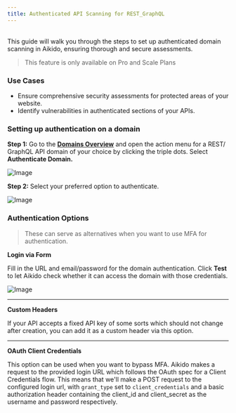 ```yaml
---
title: Authenticated API Scanning for REST_GraphQL
---
```



\
This guide will walk you through the steps to set up authenticated domain scanning in Aikido, ensuring thorough and secure assessments.

> This feature is only available on Pro and Scale Plans

### Use Cases

- Ensure comprehensive security assessments for protected areas of your website.
- Identify vulnerabilities in authenticated sections of your APIs.

### Setting up authentication on a domain

**Step 1:** Go to the [**Domains Overview**](https://app.aikido.dev/settings/domains) and open the action menu for a REST/ GraphQL API domain of your choice by clicking the triple dots. Select **Authenticate Domain.**

![Image](https://ucarecdn.com/77efc1b9-0cd9-4015-a510-adde377cb2b0/)

**Step 2:** Select your preferred option to authenticate.

![Image](https://ucarecdn.com/c16057a3-f401-440d-be94-2389db62fc45/)

### Authentication Options

> These can serve as alternatives when you want to use MFA for authentication.

**Login via Form**

Fill in the URL and email/password for the domain authentication. Click **Test** to let Aikido check whether it can access the domain with those credentials.

![Image](https://ucarecdn.com/b335a98b-6c66-48a8-8507-96fc7da88beb/)

---

**Custom Headers**

If your API accepts a fixed API key of some sorts which should not change after creation, you can add it as a custom header via this option.

---

**OAuth Client Credentials**

This option can be used when you want to bypass MFA. Aikido makes a request to the provided login URL which follows the OAuth spec for a Client Credentials flow. This means that we'll make a POST request to the configured login url, with `grant_type` set to `client_credentials` and a basic authorization header containing the client_id and client_secret as the username and password respectively.